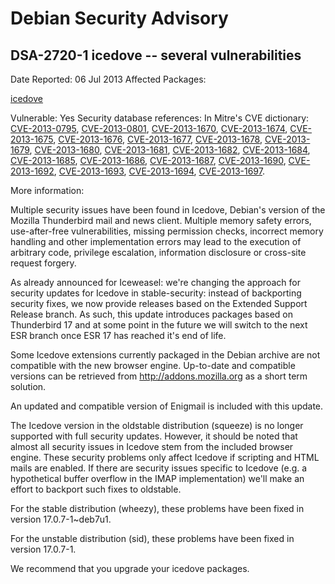 
Debian Security Advisory
========================


DSA-2720-1 icedove -- several vulnerabilities
---------------------------------------------



Date Reported:
06 Jul 2013
Affected Packages:

[icedove](https://packages.debian.org/src:icedove)

Vulnerable:
Yes
Security database references:
In Mitre's CVE dictionary: [CVE-2013-0795](https://security-tracker.debian.org/tracker/CVE-2013-0795), [CVE-2013-0801](https://security-tracker.debian.org/tracker/CVE-2013-0801), [CVE-2013-1670](https://security-tracker.debian.org/tracker/CVE-2013-1670), [CVE-2013-1674](https://security-tracker.debian.org/tracker/CVE-2013-1674), [CVE-2013-1675](https://security-tracker.debian.org/tracker/CVE-2013-1675), [CVE-2013-1676](https://security-tracker.debian.org/tracker/CVE-2013-1676), [CVE-2013-1677](https://security-tracker.debian.org/tracker/CVE-2013-1677), [CVE-2013-1678](https://security-tracker.debian.org/tracker/CVE-2013-1678), [CVE-2013-1679](https://security-tracker.debian.org/tracker/CVE-2013-1679), [CVE-2013-1680](https://security-tracker.debian.org/tracker/CVE-2013-1680), [CVE-2013-1681](https://security-tracker.debian.org/tracker/CVE-2013-1681), [CVE-2013-1682](https://security-tracker.debian.org/tracker/CVE-2013-1682), [CVE-2013-1684](https://security-tracker.debian.org/tracker/CVE-2013-1684), [CVE-2013-1685](https://security-tracker.debian.org/tracker/CVE-2013-1685), [CVE-2013-1686](https://security-tracker.debian.org/tracker/CVE-2013-1686), [CVE-2013-1687](https://security-tracker.debian.org/tracker/CVE-2013-1687), [CVE-2013-1690](https://security-tracker.debian.org/tracker/CVE-2013-1690), [CVE-2013-1692](https://security-tracker.debian.org/tracker/CVE-2013-1692), [CVE-2013-1693](https://security-tracker.debian.org/tracker/CVE-2013-1693), [CVE-2013-1694](https://security-tracker.debian.org/tracker/CVE-2013-1694), [CVE-2013-1697](https://security-tracker.debian.org/tracker/CVE-2013-1697).  

More information:

Multiple security issues have been found in Icedove, Debian's version
of the Mozilla Thunderbird mail and news client. Multiple memory safety
errors, use-after-free vulnerabilities, missing permission checks, incorrect
memory handling and other implementation errors may lead to the execution
of arbitrary code, privilege escalation, information disclosure or
cross-site request forgery.


As already announced for Iceweasel: we're changing the approach for
security updates for Icedove in stable-security: instead of
backporting security fixes, we now provide releases based on the
Extended Support Release branch. As such, this update introduces
packages based on Thunderbird 17 and at some point in the future we
will switch to the next ESR branch once ESR 17 has reached it's end
of life.


Some Icedove extensions currently packaged in the Debian archive are
not compatible with the new browser engine. Up-to-date and compatible
versions can be retrieved from <http://addons.mozilla.org> as a short
term solution.


An updated and compatible version of Enigmail is included with this
update.


The Icedove version in the oldstable distribution (squeeze) is no
longer supported with full security updates. However, it should be
noted that almost all security issues in Icedove stem from the
included browser engine. These security problems only affect Icedove
if scripting and HTML mails are enabled. If there are security issues
specific to Icedove (e.g. a hypothetical buffer overflow in the IMAP
implementation) we'll make an effort to backport such fixes to oldstable.


For the stable distribution (wheezy), these problems have been fixed in
version 17.0.7-1~deb7u1.


For the unstable distribution (sid), these problems have been fixed in
version 17.0.7-1.


We recommend that you upgrade your icedove packages.





